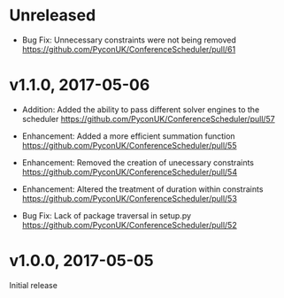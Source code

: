 # Unreleased

- Bug Fix: Unnecessary constraints were not being removed
  https://github.com/PyconUK/ConferenceScheduler/pull/61

# v1.1.0, 2017-05-06

- Addition: Added the ability to pass different solver engines to the scheduler
  https://github.com/PyconUK/ConferenceScheduler/pull/57

- Enhancement: Added a more efficient summation function
  https://github.com/PyconUK/ConferenceScheduler/pull/55

- Enhancement: Removed the creation of unecessary constraints
  https://github.com/PyconUK/ConferenceScheduler/pull/54

- Enhancement: Altered the treatment of duration within constraints
  https://github.com/PyconUK/ConferenceScheduler/pull/53

- Bug Fix: Lack of package traversal in setup.py
  https://github.com/PyconUK/ConferenceScheduler/pull/52


# v1.0.0, 2017-05-05

Initial release
